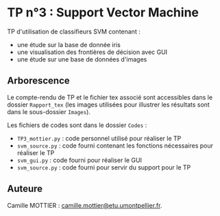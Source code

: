 # TP n°3 : Support Vector Machine

TP d'utilisation de classifieurs SVM contenant : 
+ une étude sur la base de donnée iris
+ une visualisation des frontières de décision avec GUI
+ une étude sur une base de données d'images

## Arborescence

Le compte-rendu de TP et le fichier tex associé sont accessibles dans le dossier `Rapport_tex` (les images utilisées pour illustrer les résultats sont dans le sous-dossier `Images`).

Les fichiers de codes sont dans le dossier `Codes` :
+ `TP3_mottier.py` : code personnel utilisé pour réaliser le TP
+ `svm_source.py` : code fourni contenant les fonctions nécessaires pour réaliser le TP
+ `svm_gui.py` : code fourni pour réaliser le GUI
+ `svm_source.py` : code fourni pour servir du support pour le TP

## Auteure

Camille MOTTIER : [camille.mottier@etu.umontpellier.fr](mailto:camille.mottier@etu.umontpellier.fr).
